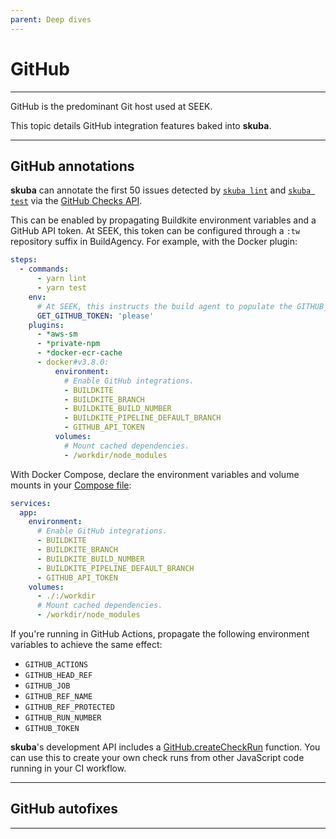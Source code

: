 ```yaml
---
parent: Deep dives
---
```


# GitHub

---

GitHub is the predominant Git host used at SEEK.

This topic details GitHub integration features baked into **skuba**.

---

## GitHub annotations

**skuba** can annotate the first 50 issues detected by [`skuba lint`] and [`skuba test`] via the [GitHub Checks API].

This can be enabled by propagating Buildkite environment variables and a GitHub API token.
At SEEK, this token can be configured through a `:tw` repository suffix in BuildAgency.
For example, with the Docker plugin:

```yaml
steps:
  - commands:
      - yarn lint
      - yarn test
    env:
      # At SEEK, this instructs the build agent to populate the GITHUB_API_TOKEN environment variable for this step
      GET_GITHUB_TOKEN: 'please'
    plugins:
      - *aws-sm
      - *private-npm
      - *docker-ecr-cache
      - docker#v3.8.0:
          environment:
            # Enable GitHub integrations.
            - BUILDKITE
            - BUILDKITE_BRANCH
            - BUILDKITE_BUILD_NUMBER
            - BUILDKITE_PIPELINE_DEFAULT_BRANCH
            - GITHUB_API_TOKEN
          volumes:
            # Mount cached dependencies.
            - /workdir/node_modules
```

With Docker Compose,
declare the environment variables and volume mounts in your [Compose file]:

```yaml
services:
  app:
    environment:
      # Enable GitHub integrations.
      - BUILDKITE
      - BUILDKITE_BRANCH
      - BUILDKITE_BUILD_NUMBER
      - BUILDKITE_PIPELINE_DEFAULT_BRANCH
      - GITHUB_API_TOKEN
    volumes:
      - ./:/workdir
      # Mount cached dependencies.
      - /workdir/node_modules
```

If you're running in GitHub Actions,
propagate the following environment variables to achieve the same effect:

- `GITHUB_ACTIONS`
- `GITHUB_HEAD_REF`
- `GITHUB_JOB`
- `GITHUB_REF_NAME`
- `GITHUB_REF_PROTECTED`
- `GITHUB_RUN_NUMBER`
- `GITHUB_TOKEN`

**skuba**'s development API includes a [GitHub.createCheckRun] function.
You can use this to create your own check runs from other JavaScript code running in your CI workflow.

---

## GitHub autofixes

---

[`skuba lint`]: ../cli/lint.md#skuba-lint
[`skuba test`]: ../cli/test.md#skuba-test
[github.createcheckrun]: ../development-api/github.md#createCheckRun
[github checks api]: https://docs.github.com/en/rest/reference/checks/
[compose file]: https://docs.docker.com/compose/compose-file
[docker buildkite plugin]: https://github.com/buildkite-plugins/docker-buildkite-plugin
